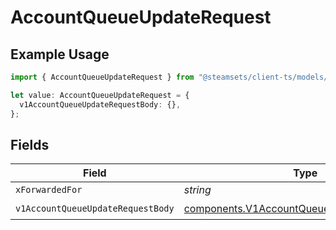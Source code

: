 # AccountQueueUpdateRequest

## Example Usage

```typescript
import { AccountQueueUpdateRequest } from "@steamsets/client-ts/models/operations";

let value: AccountQueueUpdateRequest = {
  v1AccountQueueUpdateRequestBody: {},
};
```

## Fields

| Field                                                                                                    | Type                                                                                                     | Required                                                                                                 | Description                                                                                              |
| -------------------------------------------------------------------------------------------------------- | -------------------------------------------------------------------------------------------------------- | -------------------------------------------------------------------------------------------------------- | -------------------------------------------------------------------------------------------------------- |
| `xForwardedFor`                                                                                          | *string*                                                                                                 | :heavy_minus_sign:                                                                                       | N/A                                                                                                      |
| `v1AccountQueueUpdateRequestBody`                                                                        | [components.V1AccountQueueUpdateRequestBody](../../models/components/v1accountqueueupdaterequestbody.md) | :heavy_check_mark:                                                                                       | N/A                                                                                                      |